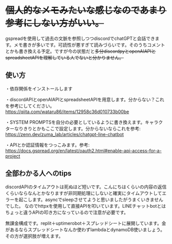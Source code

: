 # ~~個人的なメモみたいな感じなのであまり参考にしない方がいい。~~
gspreadを使用して過去の文脈を参照しつつdiscordでchatGPTと会話できます。メモ書きが多いです。可読性が悪すぎて読みづらいです。そのうちコメントとかも書き換える予定。ですが今の状態だと~~多分discordpyとopenAIAPIとspreadsheetAPIを理解している人でないと分かりません。~~
## 使い方
・依存関係をインストールします

・discordAPIとopenAIAPIとspreadsheetAPIを用意します。分からない？これを参考にしてください。
　https://qiita.com/wataru86/items/12958c36d010733b00be

・SYSTEM PROMPTSを自分の必要としているように書き換えます。キャラクターなりきりとかもここで設定します。分からないならこれを参考:
https://zenn.dev/zuma_lab/articles/chatgpt-line-chatbot

・APIとか認証情報をつっこみます。参考:
https://docs.gspread.org/en/latest/oauth2.html#enable-api-access-for-a-project

## 全部わかる人へのtips
discordAPIのタイムアウトは死ぬほど短いです。こんにちはくらいの内容の返信くらいならなんとかなりますが非同期処理にしないと確実にタイムアウトしてエラーを起こします。asyncでsleepさせてようと思いましたがうまくいきませんでした。
なのでhttpxを使用して直接APIを叩いています。LINEチャットbotとはちょっと違うAPIの叩き方になっているので注意が必要です。

無課金構成です。replit＋uptimerobot＋スプレッドシートに展開しています。金があるならスプレッドシートなんか使わずlambdaとdynamoDB使いましょう。その方が選択肢が増えます。





